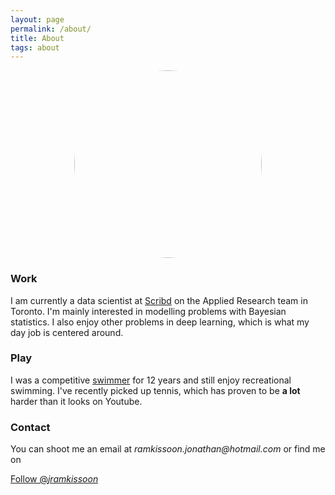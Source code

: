 ```yaml
---
layout: page
permalink: /about/
title: About
tags: about
---
```


<img style="display: block; margin-left: auto; margin-right: auto; object-fit: cover; border-radius:50%;" width="300" height="300" src="/assets/profile.JPG" align="middle" alt="Profile">


### Work

I am currently a data scientist at [Scribd](https://www.scribd.com) on the Applied Research team in Toronto. I'm mainly interested in modelling problems with Bayesian statistics. I also enjoy other problems in deep learning, which is what my day job is centered around.


### Play

I was a competitive [swimmer](https://www.swimrankings.net/index.php?page=athleteDetail&athleteId=4849767) for 12 years and still enjoy recreational swimming. I've recently picked up tennis, which has proven to be **a lot** harder than it looks on Youtube.

<i class="fas fa-swimmer"></i>


### Contact 

You can shoot me an email at _ramkissoon.jonathan@hotmail.com_ or find me on

<a href="https://twitter.com/_jramkissoon" class="twitter-follow-button" data-show-count="false">Follow @_jramkissoon_</a><script async src="https://platform.twitter.com/widgets.js" charset="utf-8"></script>

<a href="https://www.facebook.com/your-facebook-username" title="Facebook"><i class="fa fa-facebook-square"></i></a>
